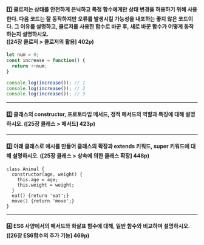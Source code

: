 
#### :one: 클로저는 상태를 안전하게 은닉하고 특정 함수에게만 상태 변경을 허용하기 위해 사용한다. 다음 코드는 잘 동작하지만 오류를 발생시킬 가능성을 내포하는 좋지 않은 코드이다. 그 이유를 설명하고, 클로저를 사용한 함수로 바꾼 후, 새로 바꾼 함수가 어떻게 동작하는지 설명하시오. <br>([24장 클로저 > 클로저의 활용] 402p)

```javascript
let num = 0; 
const increase = function() {
  return ++num;
}

console.log(increase()); // 1
console.log(increase()); // 2
console.log(increase()); // 3
```

---

#### :two: 클래스의 constructor, 프로토타입 메서드, 정적 메서드의 역할과 특징에 대해 설명하시오. ([25장 클래스 > 메서드] 423p)

---

#### :three: 아래 클래스로 예시를 만들어 클래스의 확장과 extends 키워드, super 키워드에 대해 설명하시오. ([25장 클래스 > 상속에 의한 클래스 확장] 448p)

```
class Animal {
  constructor(age, weight) {
    this.age = age;
    this.weight = weight;
  }
  eat() {return 'eat';}
  move() {return 'move';}
}
```

---

#### :four: ES6 사양에서의 메서드와 화살표 함수에 대해, 일반 함수와 비교하며 설명하시오. ([26장 ES6함수의 추가 기능] 469p)

